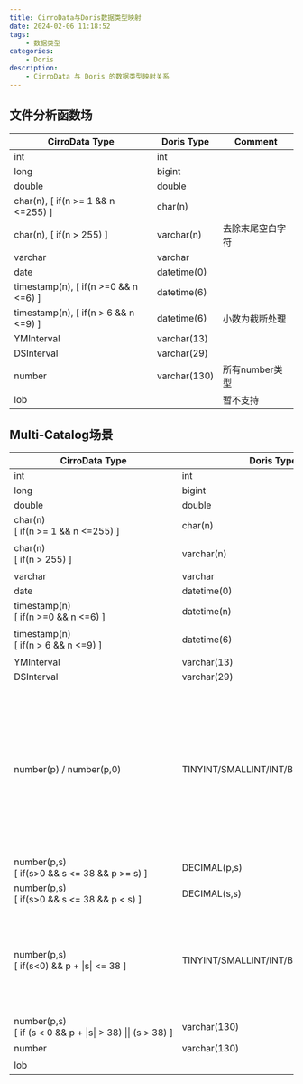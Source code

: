 ```yaml
---
title: CirroData与Doris数据类型映射
date: 2024-02-06 11:18:52
tags:
    - 数据类型
categories:
    - Doris
description:
    - CirroData 与 Doris 的数据类型映射关系
---
```


## 文件分析函数场

| CirroData Type | Doris Type | Comment |
| --- | --- | --- |
| int | int | |
| long | bigint | |
| double | double | |
| char(n), [ if(n >= 1 && n <=255) ] | char(n) | |
| char(n), [ if(n > 255) ] | varchar(n) | 去除末尾空白字符 |
| varchar | varchar | |
| date | datetime(0) | |
| timestamp(n), [ if(n >=0 && n <=6) ] | datetime(6) |
| timestamp(n), [ if(n > 6 && n <=9) ] | datetime(6) | 小数为截断处理 |
| YMInterval | varchar(13) | |
| DSInterval | varchar(29) | |
| number | varchar(130) | 所有number类型 |
| lob | | 暂不支持 |

## Multi-Catalog场景

| CirroData Type | Doris Type | Comment |
| --- | --- | --- |
| int | int | |
| long | bigint | |
| double | double | |
| char(n)<br> [ if(n >= 1 && n <=255) ] | char(n) | |
| char(n)<br> [ if(n > 255) ] | varchar(n) | 去除末尾空白字符 |
| varchar | varchar | |
| date | datetime(0) | |
| timestamp(n)<br>[ if(n >=0 && n <=6) ] | datetime(n) |
| timestamp(n)<br>[ if(n > 6 && n <=9) ] | datetime(6) | 小数为截断处理 |
| YMInterval | varchar(13) | |
| DSInterval | varchar(29) | |
| number(p) / number(p,0) | TINYINT/SMALLINT/INT/BIGINT/LARGEINT | Doris会根据p的大小来选择对应的类型：<br> p < 3 -> TINYINT;<br> p < 5 -> SMALLINT;<br> p < 10 -> INT;<br> p < 19 -> BIGINT;<br> p >= 19 -> LARGEINT |
| number(p,s)<br>[ if(s>0 && s <= 38 && p >= s) ] | DECIMAL(p,s) | |
| number(p,s)<br>[ if(s>0 && s <= 38 && p < s) ] | DECIMAL(s,s) | |
| number(p,s)<br>[ if(s<0) && p + \|s\| <= 38 ] | TINYINT/SMALLINT/INT/BIGINT/LARGEINT | s<0的情况下, Doris会将p设置为 p+\|s\| , 并进行和number(p) / number(p,0)一样的映射 |
| number(p,s)<br><div style="white-space: nowrap">[ if (s < 0 && p + \|s\| > 38) \|\| (s > 38) ]</div> | varchar(130) | |
| number | varchar(130) | 未指定p和s |
| lob | | 暂不支持 |